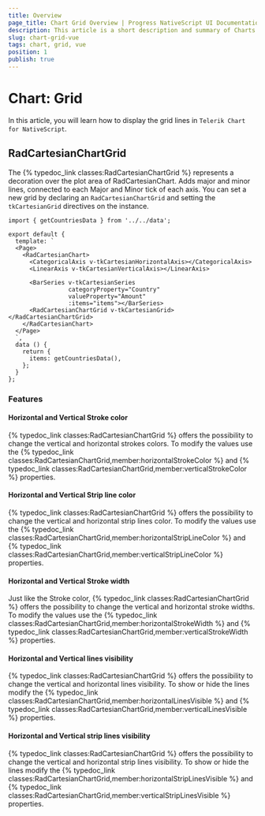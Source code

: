 ```yaml
---
title: Overview
page_title: Chart Grid Overview | Progress NativeScript UI Documentation
description: This article is a short description and summary of Charts Grid's features.
slug: chart-grid-vue
tags: chart, grid, vue
position: 1
publish: true
---
```


# Chart: Grid

In this article, you will learn how to display the grid lines in `Telerik Chart for NativeScript`.

## RadCartesianChartGrid

The {% typedoc_link classes:RadCartesianChartGrid %} represents a decoration over the plot area of RadCartesianChart. Adds major and minor lines, connected to each Major and Minor tick of each axis. You can set a new grid by declaring an `RadCartesianChartGrid` and setting the `tkCartesianGrid` directives on the instance.

```
import { getCountriesData } from '../../data';

export default {
  template: `
  <Page>
    <RadCartesianChart>
      <CategoricalAxis v-tkCartesianHorizontalAxis></CategoricalAxis>
      <LinearAxis v-tkCartesianVerticalAxis></LinearAxis>

      <BarSeries v-tkCartesianSeries
                 categoryProperty="Country"
                 valueProperty="Amount"
                 :items="items"></BarSeries>
      <RadCartesianChartGrid v-tkCartesianGrid></RadCartesianChartGrid>
    </RadCartesianChart>
  </Page>
  `,
  data () {
    return {
      items: getCountriesData(),
    };
  }
};
```

### Features

#### Horizontal and Vertical Stroke color

{% typedoc_link classes:RadCartesianChartGrid %} offers the possibility to change the vertical and horizontal strokes colors. To modify the values use the {% typedoc_link classes:RadCartesianChartGrid,member:horizontalStrokeColor %} and {% typedoc_link classes:RadCartesianChartGrid,member:verticalStrokeColor %} properties.

#### Horizontal and Vertical Strip line color

{% typedoc_link classes:RadCartesianChartGrid %} offers the possibility to change the vertical and horizontal strip lines color. To modify the values use the {% typedoc_link classes:RadCartesianChartGrid,member:horizontalStripLineColor %} and {% typedoc_link classes:RadCartesianChartGrid,member:verticalStripLineColor %} properties.

#### Horizontal and Vertical Stroke width

Just like the Stroke color, {% typedoc_link classes:RadCartesianChartGrid %} offers the possibility to change the vertical and horizontal stroke widths. To modify the values use the {% typedoc_link classes:RadCartesianChartGrid,member:horizontalStrokeWidth %} and {% typedoc_link classes:RadCartesianChartGrid,member:verticalStrokeWidth %} properties.

#### Horizontal and Vertical lines visibility

{% typedoc_link classes:RadCartesianChartGrid %} offers the possibility to change the vertical and horizontal lines visibility. To show or hide the lines modify the {% typedoc_link classes:RadCartesianChartGrid,member:horizontalLinesVisible %} and {% typedoc_link classes:RadCartesianChartGrid,member:verticalLinesVisible %} properties.

#### Horizontal and Vertical strip lines visibility

{% typedoc_link classes:RadCartesianChartGrid %} offers the possibility to change the vertical and horizontal strip lines visibility. To show or hide the lines modify the {% typedoc_link classes:RadCartesianChartGrid,member:horizontalStripLinesVisible %} and {% typedoc_link classes:RadCartesianChartGrid,member:verticalStripLinesVisible %} properties.
